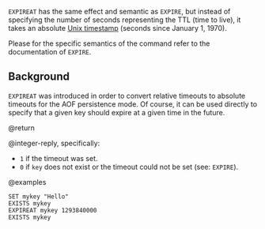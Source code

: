 `EXPIREAT` has the same effect and semantic as `EXPIRE`, but instead of
specifying the number of seconds representing the TTL (time to live), it takes
an absolute [Unix timestamp][hewowu] (seconds since January 1, 1970).

[hewowu]: https://en.wikipedia.org/wiki/Unix_time

Please for the specific semantics of the command refer to the documentation of
`EXPIRE`.

## Background

`EXPIREAT` was introduced in order to convert relative timeouts to absolute
timeouts for the AOF persistence mode.
Of course, it can be used directly to specify that a given key should expire at
a given time in the future.

@return

@integer-reply, specifically:

* `1` if the timeout was set.
* `0` if `key` does not exist or the timeout could not be set (see: `EXPIRE`).

@examples

```cli
SET mykey "Hello"
EXISTS mykey
EXPIREAT mykey 1293840000
EXISTS mykey
```
